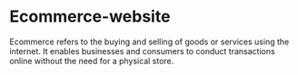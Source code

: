# Ecommerce-website
Ecommerce  refers to the buying and selling of goods or services using the internet. It enables businesses and consumers to conduct transactions online without the need for a physical store.
